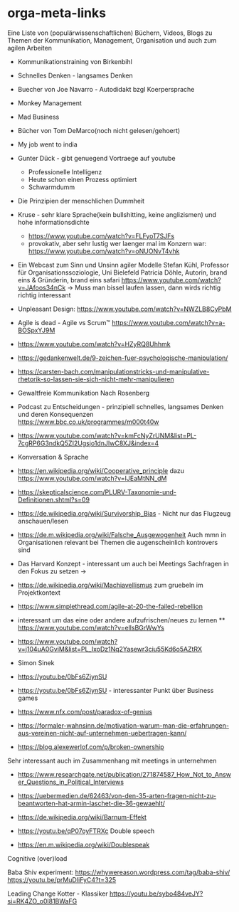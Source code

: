 # orga-meta-links
Eine Liste von (populärwissenschaftlichen) Büchern, Videos, Blogs zu Themen der Kommunikation, Management, Organisation und auch zum agilen Arbeiten

* Kommunikationstraining von Birkenbihl
* Schnelles Denken - langsames Denken
* Buecher von Joe Navarro - Autodidakt bzgl Koerpersprache
* Monkey Management
* Mad Business
* Bücher von Tom DeMarco(noch nicht gelesen/gehoert)
* My job went to india
* Gunter Dück - gibt genuegend Vortraege auf youtube
  * Professionelle Intelligenz
  * Heute schon einen Prozess optimiert
  * Schwarmdumm
* Die Prinzipien der menschlichen Dummheit
* Kruse - sehr klare Sprache(kein bullshitting, keine anglizismen) und
hohe informationsdichte
  * https://www.youtube.com/watch?v=FLFyoT7SJFs
  * provokativ, aber sehr lustig wer laenger mal im Konzern war:
https://www.youtube.com/watch?v=oNUONvT4vhk

* Ein Webcast zum Sinn und Unsinn agiler Modelle
Stefan Kühl, Professor für Organisationssoziologie, Uni Bielefeld
Patricia Döhle, Autorin, brand eins & Gründerin, brand eins safari
 https://www.youtube.com/watch?v=JAfoos34nCk
-> Muss man bissel laufen lassen, dann wirds richtig richtig interessant
* Unpleasant Design: https://www.youtube.com/watch?v=NWZLB8CyPbM
* Agile is dead - Agile vs Scrum™ https://www.youtube.com/watch?v=a-BOSpxYJ9M
* https://www.youtube.com/watch?v=HZyRQ8Uhhmk
* https://gedankenwelt.de/9-zeichen-fuer-psychologische-manipulation/
* https://carsten-bach.com/manipulationstricks-und-manipulative-rhetorik-so-lassen-sie-sich-nicht-mehr-manipulieren
* Gewaltfreie Kommunikation Nach Rosenberg
* Podcast zu Entscheidungen - prinzipiell schnelles, langsames Denken und deren Konsequenzen https://www.bbc.co.uk/programmes/m000t40w
* https://www.youtube.com/watch?v=kmFcNyZrUNM&list=PL-7cgRP6G3ndkQ5ZI2Ugsjo1dnJIwC8XJ&index=4
* Konversation & Sprache
 * https://en.wikipedia.org/wiki/Cooperative_principle dazu https://www.youtube.com/watch?v=IJEaMtNN_dM
* https://skepticalscience.com/PLURV-Taxonomie-und-Definitionen.shtml?s=09 
* https://de.wikipedia.org/wiki/Survivorship_Bias - Nicht nur das Flugzeug anschauen/lesen
* https://de.m.wikipedia.org/wiki/Falsche_Ausgewogenheit
Auch mmn in Organisationen relevant bei Themen die augenscheinlich kontrovers sind
* Das Harvard Konzept - interessant um auch bei Meetings Sachfragen in den Fokus zu setzen -> 
* https://de.wikipedia.org/wiki/Machiavellismus zum gruebeln im Projektkontext
* https://www.simplethread.com/agile-at-20-the-failed-rebellion
* interessant um das eine oder andere aufzufrischen/neues zu lernen
** https://www.youtube.com/watch?v=ellsBGrWwYs
* https://www.youtube.com/watch?v=j104uA0GviM&list=PL_IxoDz1Nq2Yasewr3ciu55Kd6o5AZtRX
* Simon Sinek
 * https://youtu.be/0bFs6ZiynSU
 * https://youtu.be/0bFs6ZiynSU - interessanter Punkt über Business games
* https://www.nfx.com/post/paradox-of-genius
* https://formaler-wahnsinn.de/motivation-warum-man-die-erfahrungen-aus-vereinen-nicht-auf-unternehmen-uebertragen-kann/
* https://blog.alexewerlof.com/p/broken-ownership

Sehr interessant auch im Zusammenhang mit meetings in unternehmen
* https://www.researchgate.net/publication/271874587_How_Not_to_Answer_Questions_in_Political_Interviews
* https://uebermedien.de/62463/von-den-35-arten-fragen-nicht-zu-beantworten-hat-armin-laschet-die-36-gewaehlt/
* https://de.wikipedia.org/wiki/Barnum-Effekt

* https://youtu.be/qP07oyFTRXc Double speech
* https://en.m.wikipedia.org/wiki/Doublespeak

Cognitive (over)load

Baba Shiv experiment: 
https://whywereason.wordpress.com/tag/baba-shiv/
https://youtu.be/prMuDIiFyC4?t=325

Leading Change Kotter - Klassiker
https://youtu.be/sybo484veJY?si=RK4ZO_o0l81BWaFG
